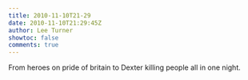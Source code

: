 ```yaml
---
title: 2010-11-10T21-29
date: 2010-11-10T21:29:45Z
author: Lee Turner
showtoc: false
comments: true
---
```


From heroes on pride of britain to Dexter killing people all in one night.

